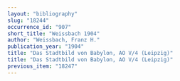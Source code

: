 ```yaml
---
layout: "bibliography"
slug: "18244"
occurrence_id: "907"
short_title: "Weissbach 1904"
author: "Weissbach, Franz H."
publication_year: "1904"
title: "Das Stadtbild von Babylon, AO V/4 (Leipzig)"
title: "Das Stadtbild von Babylon, AO V/4 (Leipzig)"
previous_item: "18247"
---
```

